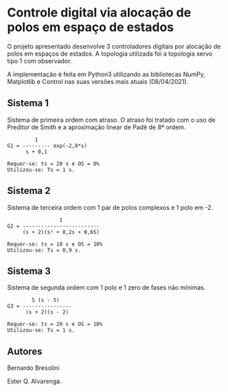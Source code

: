# Controle digital via alocação de polos em espaço de estados
O projeto apresentado desenvolve 3 controladores digitais por alocação de polos em espaços de estados.
A topologia utilizada foi a topologia servo tipo 1 com observador.

A implementação é feita em Python3 utilizando as bibliotecas NumPy, Matplotlib e Control nas suas versões
mais atuais (08/04/2021).

## Sistema 1
Sistema de primeira ordem com atraso. O atraso foi tratado com o uso de Preditor de Smith e a aproximação
linear de Padè de 8ª ordem.
```
         1
G1 = --------- exp(-2,8*s)
      s + 0,1

Requer-se: ts = 20 s e OS = 0%
Utilizou-se: Ts = 1 s.
```
## Sistema 2
Sistema de terceira ordem com 1 par de polos complexos e 1 polo em -2. 
```
                 1
G2 = -------------------------
     (s + 2)(s² + 0,2s + 0,65)

Requer-se: ts = 10 s e OS = 10%
Utilizou-se: Ts = 0,9 s.
```
## Sistema 3
Sistema de segunda ordem com 1 polo e 1 zero de fases não mínimas.
```
        5 (s - 5)
G3 = ----------------
      (s + 2)(s - 2)

Requer-se: ts = 20 s e OS = 10%
Utilizou-se: Ts = 1 s.
```
Autores
-------
Bernardo Bresolini

Ester Q. Alvarenga.
